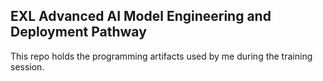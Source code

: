  ## EXL Advanced AI Model Engineering and Deployment Pathway


 This repo holds the programming artifacts used by me during the training session. 
